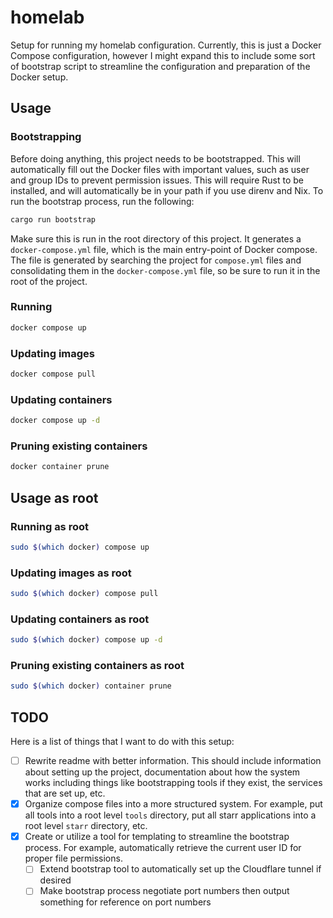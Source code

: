 # homelab

Setup for running my homelab configuration. Currently, this is just a Docker
Compose configuration, however I might expand this to include some sort of
bootstrap script to streamline the configuration and preparation of the Docker setup.

## Usage

### Bootstrapping

Before doing anything, this project needs to be bootstrapped. This will
automatically fill out the Docker files with important values, such as user and
group IDs to prevent permission issues. This will require Rust to be installed,
and will automatically be in your path if you use direnv and Nix. To run the
bootstrap process, run the following:

```bash
cargo run bootstrap
```

Make sure this is run in the root directory of this project. It generates a
`docker-compose.yml` file, which is the main entry-point of Docker compose.
The file is generated by searching the project for `compose.yml` files and
consolidating them in the `docker-compose.yml` file, so be sure to run it in
the root of the project.

### Running

```bash
docker compose up
```

### Updating images

```bash
docker compose pull
```

### Updating containers

```bash
docker compose up -d
```

### Pruning existing containers

```bash
docker container prune
```

## Usage as root

### Running as root

```bash
sudo $(which docker) compose up
```

### Updating images as root

```bash
sudo $(which docker) compose pull
```

### Updating containers as root

```bash
sudo $(which docker) compose up -d
```

### Pruning existing containers as root

```bash
sudo $(which docker) container prune
```

## TODO

Here is a list of things that I want to do with this setup:

- [ ] Rewrite readme with better information. This should include information
      about setting up the project, documentation about how the system works
      including things like bootstrapping tools if they exist, the services
      that are set up, etc.
- [x] Organize compose files into a more structured system. For example, put
      all tools into a root level `tools` directory, put all starr applications
      into a root level `starr` directory, etc.
- [x] Create or utilize a tool for templating to streamline the bootstrap
      process. For example, automatically retrieve the current user ID for
      proper file permissions.
  - [ ] Extend bootstrap tool to automatically set up the Cloudflare tunnel if desired
  - [ ] Make bootstrap process negotiate port numbers then output something for
        reference on port numbers
